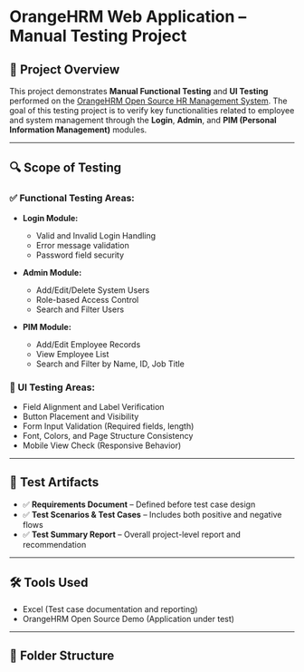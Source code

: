 # OrangeHRM Web Application – Manual Testing Project

## 📌 Project Overview

This project demonstrates **Manual Functional Testing** and **UI Testing** performed on the [OrangeHRM Open Source HR Management System](https://opensource-demo.orangehrmlive.com/). The goal of this testing project is to verify key functionalities related to employee and system management through the **Login**, **Admin**, and **PIM (Personal Information Management)** modules.

---

## 🔍 Scope of Testing

### ✅ Functional Testing Areas:
- **Login Module:**
  - Valid and Invalid Login Handling
  - Error message validation
  - Password field security

- **Admin Module:**
  - Add/Edit/Delete System Users
  - Role-based Access Control
  - Search and Filter Users

- **PIM Module:**
  - Add/Edit Employee Records
  - View Employee List
  - Search and Filter by Name, ID, Job Title

### 🎨 UI Testing Areas:
- Field Alignment and Label Verification
- Button Placement and Visibility
- Form Input Validation (Required fields, length)
- Font, Colors, and Page Structure Consistency
- Mobile View Check (Responsive Behavior)

---

## 🧪 Test Artifacts

- ✅ **Requirements Document** – Defined before test case design  
- ✅ **Test Scenarios & Test Cases** – Includes both positive and negative flows  
- ✅ **Test Summary Report** – Overall project-level report and recommendation

---

## 🛠️ Tools Used

- Excel (Test case documentation and reporting)
- OrangeHRM Open Source Demo (Application under test)

---

## 📁 Folder Structure

